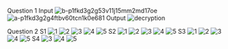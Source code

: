Question 1
Input
![b-p1fkd3g2g53v11j15mm2md17oe](https://user-images.githubusercontent.com/61835401/141652342-7ee2ae4b-0296-455c-8399-28120b490b2b.jpg)
![a-p1fkd3g2g4ftbv60tcn1k0e681](https://user-images.githubusercontent.com/61835401/141652346-aff8ab93-81bc-4dfb-821e-75d8fd34fcff.jpg)
Output
![decryption](https://user-images.githubusercontent.com/61835401/141652357-c4bfe269-57f6-4755-838a-d6e48558ae7b.jpg)

Question 2
S1
![1](https://user-images.githubusercontent.com/61835401/141652381-53926ac5-d56a-429d-baec-b489431d9dc8.jpg)
![2](https://user-images.githubusercontent.com/61835401/141652405-0c027487-0da9-4935-bffa-071990c858c1.jpg)
![3](https://user-images.githubusercontent.com/61835401/141652440-769a1e99-f3ea-4c50-80f8-a1dd864531c3.jpg)
![4](https://user-images.githubusercontent.com/61835401/141652479-b328ffd2-ccfb-4a6a-8cd6-49de355ef44d.jpg)
![5](https://user-images.githubusercontent.com/61835401/141652505-f025bae1-8cb6-4215-8255-8c6aeade02c0.jpg)
S2
![1](https://user-images.githubusercontent.com/61835401/141652523-6f9c3717-daaf-4582-abf0-a0b9bd593a6f.jpg)
![2](https://user-images.githubusercontent.com/61835401/141652551-5b87a090-cb96-4fca-8087-16e234ac7727.jpg)
![3](https://user-images.githubusercontent.com/61835401/141652567-9806c078-4e42-4b3c-837f-21791c3c1789.jpg)
![4](https://user-images.githubusercontent.com/61835401/141652587-274746e7-29b0-4cce-a2f9-cc789536484e.jpg)
![5](https://user-images.githubusercontent.com/61835401/141652659-09de97fe-a58b-4779-8df9-0a2961058be5.jpg)
S3
![1](https://user-images.githubusercontent.com/61835401/141652791-d043c784-2c3d-41b1-ba1f-aafcbca0e3fc.jpg)
![2](https://user-images.githubusercontent.com/61835401/141652838-58a80cd0-d36d-4e7f-af4e-ad4cb1a080e8.jpg)
![3](https://user-images.githubusercontent.com/61835401/141652884-c51a6c74-629a-4465-8866-242b721e18f2.jpg)
![4](https://user-images.githubusercontent.com/61835401/141652962-5f86de33-4d70-483a-a216-bc7c9c8ac8c4.jpg)
![5](https://user-images.githubusercontent.com/61835401/141653011-3d254ac1-b23c-4e1e-a2f1-89fa7e08f9f6.jpg)
S4
![3](https://user-images.githubusercontent.com/61835401/141653730-809951c8-ea8c-40fb-9a6c-e9e10c109e1e.jpg)
![4](https://user-images.githubusercontent.com/61835401/141653808-a1ec6240-4ee9-4aae-b6e0-0682065010fc.jpg)
![5](https://user-images.githubusercontent.com/61835401/141653859-aecec3b4-670c-4492-b10d-629f10ea3683.jpg)
